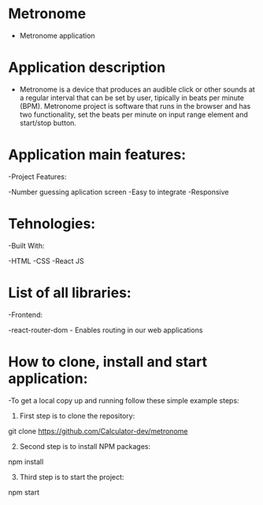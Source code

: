 # Metronome

- Metronome application

# Application description

- Metronome is a device that produces an audible click or other sounds at a regular interval that can be set by user, tipically in beats per minute (BPM). Metronome project is software that runs in the browser and has two functionality, set the beats per minute on input range element and start/stop button.

# Application main features:

-Project Features:

-Number guessing aplication screen
-Easy to integrate
-Responsive

# Tehnologies:

-Built With:

-HTML
-CSS
-React JS

# List of all libraries:

-Frontend:

-react-router-dom - Enables routing in our web applications

# How to clone, install and start application:

-To get a local copy up and running follow these simple example steps:

1. First step is to clone the repository:

git clone https://github.com/Calculator-dev/metronome

2. Second step is to install NPM packages:

npm install

3. Third step is to start the project:

npm start